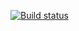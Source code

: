 [![Build status](https://ci.appveyor.com/api/projects/status/xcmwt5gfrac4pqv4?svg=true)](https://ci.appveyor.com/project/AntonKopylov89/selenidecarddeliveryformtesting)